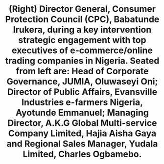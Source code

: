 ---
title: "(Right) Director General, Consumer Protection Council (CPC), Babatunde Irukera, during a key intervention strategic engagement with top executives of e-commerce/online trading companies in Nigeria. Seated from left are: Head of Corporate Governance, JUMIA, Oluwaseyi Oni; Director of Public Affairs, Evansville Industries e-farmers Nigeria, Ayotunde Emmanuel; Managing Director, A.K.G Global Multi-service Company Limited, Hajia Aisha Gaya and Regional Sales Manager, Yudala Limited, Charles Ogbamebo."
image: /uploads/strategic-1.jpg
dimensions: 1012x675
---
